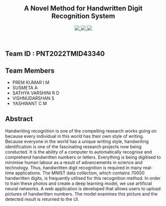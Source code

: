 <br>
<div align="center">
  <h2 align="center">A Novel Method for Handwritten Digit Recognition System</h2>
</div>


<p align="center">
  <a href="https://www.python.org/">
    <img src="https://img.shields.io/badge/python-ff2626.svg?style=for-the-badge&logo=python&logoColor=white">
  </a>
  <a href="https://flask.palletsprojects.com/">
    <img src="https://img.shields.io/badge/flask-000000.svg?style=for-the-badge&logo=flask&logoColor=white">
  </a>
  <a href="https://www.tensorflow.org/">
    <img src="https://img.shields.io/badge/Tensorflow-ff7626.svg?style=for-the-badge&logo=Tensorflow&logoColor=white">
  </a>
</p>
<br>

## Team ID : PNT2022TMID43340

## Team Members

- PREM KUMAR I M
- SUSMETA A
- SATHYA VARSHINI R D
- VISHNUDARSHAN S
- YASHWANT C M

## Abstract

Handwriting recognition is one of the compelling research works going on because every individual in this world has their own style of writing. Because everyone in the world has a unique writing style, handwriting identification is one of the fascinating research projects now being conducted. It is the ability of a computer to automatically recognise and comprehend handwritten numbers or letters.
Everything is being digitised to minimise human labour as a result of advancements in science and technology. Thus, handwritten digit recognition is required in many real-time applications. The MNIST data collection, which contains 70000 handwritten digits, is frequently utilised for this recognition method. In order to train these photos and create a deep learning model, we use artificial neural networks. A web application is developed that allows users to upload pictures of handwritten numbers. The model examines this picture and the detected result is returned to the UI.

